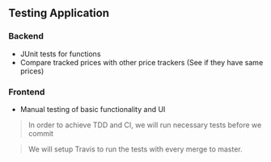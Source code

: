 ## Testing Application
  ### Backend
   * JUnit tests for functions
   * Compare tracked prices with other price trackers (See if they have same prices)
  ### Frontend
   * Manual testing of basic functionality and UI
  
  > In order to achieve TDD and CI, we will run necessary tests before we commit
  
  > We will setup Travis to run the tests with every merge to master.
